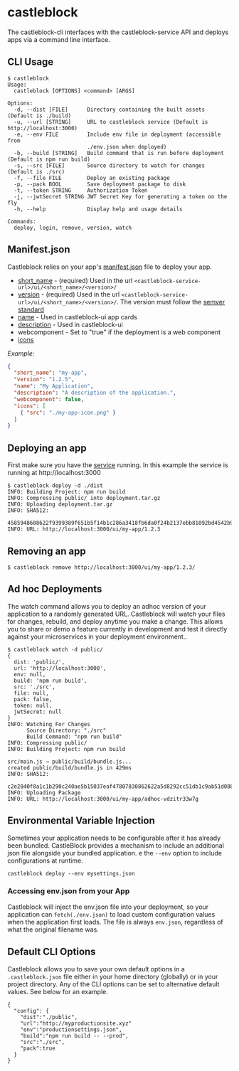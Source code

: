 # castleblock

The castleblock-cli interfaces with the castleblock-service API and deploys apps via a command line interface.

## CLI Usage

```
$ castleblock
Usage:
  castleblock [OPTIONS] <command> [ARGS]

Options:
  -d, --dist [FILE]      Directory containing the built assets (Default is ./build)
  -u, --url [STRING]     URL to castleblock service (Default is http://localhost:3000)
  -e, --env FILE         Include env file in deployment (accessible from
                         ./env.json when deployed)
  -b, --build [STRING]   Build command that is run before deployment (Default is npm run build)
  -s, --src [FILE]       Source directory to watch for changes (Default is ./src)
  -f, --file FILE        Deploy an existing package
  -p, --pack BOOL        Save deployment package to disk
  -t, --token STRING     Authorization Token
  -j, --jwtSecret STRING JWT Secret Key for generating a token on the fly
  -h, --help             Display help and usage details

Commands:
  deploy, login, remove, version, watch
```

## Manifest.json

Castleblock relies on your app's [manifest.json](https://developer.mozilla.org/en-US/docs/Mozilla/Add-ons/WebExtensions/manifest.json) file to deploy your app.

- [short_name](https://developer.mozilla.org/en-US/docs/Mozilla/Add-ons/WebExtensions/manifest.json/short_name) - (required) Used in the url `<castleblock-service-url>/ui/<short_name>/<version>/`
- [version](https://developer.mozilla.org/en-US/docs/Mozilla/Add-ons/WebExtensions/manifest.json/version) - (required) Used in the url `<castleblock-service-url>/ui/<short_name>/<version>/`. The version must follow the [semver standard](https://semver.org/)
- [name](https://developer.mozilla.org/en-US/docs/Mozilla/Add-ons/WebExtensions/manifest.json/name) - Used in castleblock-ui app cards
- [description](https://developer.mozilla.org/en-US/docs/Mozilla/Add-ons/WebExtensions/manifest.json/description) - Used in castleblock-ui
- webcomponent - Set to "true" if the deployment is a web component
- [icons](https://developer.mozilla.org/en-US/docs/Mozilla/Add-ons/WebExtensions/manifest.json/icons)

*Example:*
```json
{
  "short_name": "my-app", 
  "version": "1.2.5", 
  "name": "My Application", 
  "description": "A description of the application.",
  "webcomponent": false,
  "icons": [
    { "src": "./my-app-icon.png" }
  ]
}
```
## Deploying an app

First make sure you have the [service](../castleblock-service) running. In this example the service is running at http://localhost:3000

```
$ castleblock deploy -d ./dist
INFO: Building Project: npm run build
INFO: Compressing public/ into deployment.tar.gz
INFO: Uploading deployment.tar.gz
INFO: SHA512:
      4585948608622f9399389f651b5f14b1c286a3418fb6da0f24b2137ebb81092bd4542b9e959ee8f9ba3b4532ee11dd569b721bfdb269f3f70bfe82efe9e540f5
INFO: URL: http://localhost:3000/ui/my-app/1.2.3
```

## Removing an app

```
$ castleblock remove http://localhost:3000/ui/my-app/1.2.3/
```

## Ad hoc Deployments

The watch command allows you to deploy an adhoc version of your application to a randomly generated URL. Castleblock will watch your files for changes, rebuild, and deploy anytime you make a change. This allows you to share or demo a feature currently in development and test it directly against your microservices in your deployment environment..

```
$ castleblock watch -d public/
{
  dist: 'public/',
  url: 'http://localhost:3000',
  env: null,
  build: 'npm run build',
  src: './src',
  file: null,
  pack: false,
  token: null,
  jwtSecret: null
}
INFO: Watching For Changes
      Source Directory: "./src"
      Build Command: "npm run build"
INFO: Compressing public/
INFO: Building Project: npm run build

src/main.js → public/build/bundle.js...
created public/build/bundle.js in 429ms
INFO: SHA512:
      c2e2840f8a1c1b290c240ae5b15037eaf47807830862622a5d8292cc51db1c9ab51d088d33791c2414920b08303af93c81b4158d643377f7156470a21363c3fe
INFO: Uploading Package
INFO: URL: http://localhost:3000/ui/my-app/adhoc-vdzitr33w7g
```

## Environmental Variable Injection

Sometimes your application needs to be configurable after it has already been bundled. CastleBlock provides a mechanism to include an additional json file alongside your bundled application.
e the `--env` option to include configurations at runtime.

```
castleblock deploy --env mysettings.json
```

### Accessing env.json from your App

Castleblock will inject the env.json file into your deployment, so your application can `fetch(./env.json)` to load custom configuration values when the application first loads. The file is always `env.json`, regardless of what the original filename was.

## Default CLI Options

Castleblock allows you to save your own default options in a `.castleblock.json` file either in your home directory (globally) or in your project directory. Any of the CLI options can be set to alternative default values. See below for an example.

```
{
  "config": {
    "dist":"./public",
    "url":"http://myproductionsite.xyz"
    "env":"productionsettings.json",
    "build":"npm run build -- --prod",
    "src":"./src",
    "pack":true
  }
}

```
